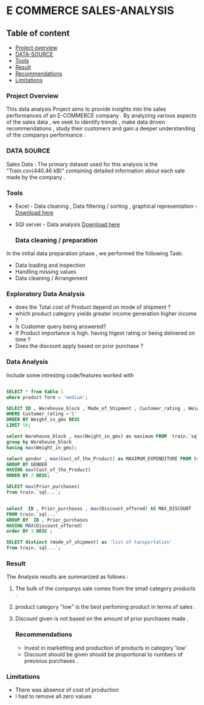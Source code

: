 # E COMMERCE  SALES-ANALYSIS

## Table  of content

- [Project overview ](#project-overview)
- [DATA-SOURCE](#data-source)
- [Tools](#tools)
- [Result](#result)
- [Recommendations](#recommendations)
- [Limitations](#limitations)

### Project Overview

This data analysis Project aims to provide insights into the sales performances of an E-COMMERCE company . By analyzing various aspects of the sales data , we seek to identify trends , make data driven recommendations , study their customers and gain a deeper understanding of the companys performance . 

### DATA SOURCE 

Sales Data : The primary dataset used for this analysis is the "Train.csv(440.46 kB)" containing detailed information about each sale made by the company .

### Tools 

- Excel - Data cleaning , Data filtering / sorting , graphical representation
        - [Download here](https://microsoft.com)
- SQl server  - Data analysis [Download here](https:sql.com)


  ### Data cleaning / preparation

In the initial data preparation phase , we performed the following Task:
   - Data loading and inspection
   - Handling missing values
   - Data cleaning / Arrangement


   
### Exploratory Data Analysis 
-  does the Total cost of Product  depend on mode of shipment ?
-  which product category yields greater income  generation higher income ?
-  Is Customer query  being answered?
-  If Product importance is high. having higest rating or being delivered on time ?
-  Does the discount apply based on prior purchase ?

  ### Data Analysis 

  Include some intresting code/features worked with 
  ```sql
 
 SELECT * from table 1
where product form = 'medium';

SELECT ID , Warehouse_block , Mode_of_Shipment , Customer_rating , Weight_in_gms  FROM  train.`sql...`
WHERE Customer_rating ='5'
ORDER BY Weight_in_gms DESC
LIMIT 50;

select Warehouse_block , max(Weight_in_gms) as maximum FROM  train.`sql...`
 group by Warehouse_block
 having max(Weight_in_gms);

 select gender , max(Cost_of_the_Product) as MAXIMUM_EXPENDITURE FROM train.`sql...`
 GROUP BY GENDER 
 HAVING max(Cost_of_the_Product)
 ORDER BY 2 DESC;

 SELECT max(Prior_purchases) 
from train.`sql...`;


select  ID , Prior_purchases , max(Discount_offered) AS MAX_DISCOUNT
FROM train.`sql...`
GROUP BY  ID , Prior_purchases 
HAVING MAX(Discount_offered) 
order BY 3 DESC ;

SELECT distinct (mode_of_shipment) as 'list of tansportation' 
from train.`sql...`;

```

### Result 

The Analysis results are summarized as follows :
1. The bulk of the companys sale comes from the small category products .
2. product category "low" is the best perfoming product in terms of sales .
3. Discount given is not based on the amount of  prior purchases made .
   

   ### Recommendations

   - Invest in marketting and production of products in  category 'low'
   - Discount should be given should be proportional to numbers of previoius purchases .
  
### Limitations 

- There was absence of cost of production
- I had to remove all zero values 


   

  

  

  
 


  
